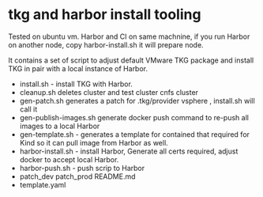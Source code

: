 # tkg and harbor install tooling

Tested on ubuntu vm.
Harbor and CI on same machnine, if you run Harbor on another node, copy harbor-install.sh it will prepare node.

It contains a set of script to adjust default VMware TKG package and install TKG in pair with a local instance of Harbor.

- install.sh - install TKG with Harbor.
- cleanup.sh  deletes cluster and test cluster cnfs cluster
- gen-patch.sh  generates a patch for .tkg/provider vsphere , install.sh will call it
- gen-publish-images.sh  generate docker push command to re-push all images to a local Harbor
- gen-template.sh  - generates a template for contained that required for Kind so it can pull image from Harbor as well.
- harbor-install.sh  - install Harbor,  Generate all certs required, adjust docker to accept local Harbor.
- harbor-push.sh  -  push scrip to Harbor
- patch_dev  patch_prod  README.md
- template.yaml


